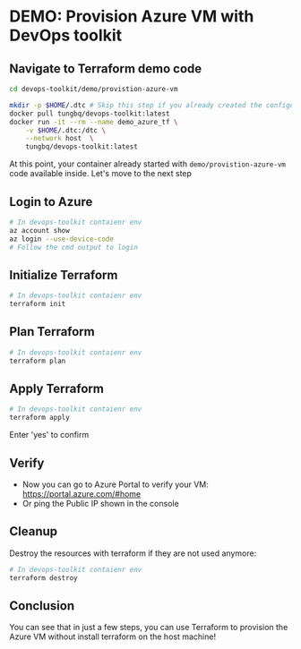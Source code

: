 # DEMO: Provision Azure VM with DevOps toolkit

## Navigate to Terraform demo code

```bash
cd devops-toolkit/demo/provistion-azure-vm

mkdir -p $HOME/.dtc # Skip this step if you already created the configuration folder before
docker pull tungbq/devops-toolkit:latest
docker run -it --rm --name demo_azure_tf \
    -v $HOME/.dtc:/dtc \
    --network host  \
    tungbq/devops-toolkit:latest
```

At this point, your container already started with `demo/provistion-azure-vm` code available inside. Let's move to the next step

## Login to Azure

```bash
# In devops-toolkit contaienr env
az account show
az login --use-device-code
# Follow the cmd output to login
```

## Initialize Terraform

```bash
# In devops-toolkit contaienr env
terraform init
```

## Plan Terraform

```bash
# In devops-toolkit contaienr env
terraform plan
```

## Apply Terraform

```bash
# In devops-toolkit contaienr env
terraform apply
```

Enter 'yes' to confirm

## Verify

- Now you can go to Azure Portal to verify your VM: https://portal.azure.com/#home
- Or ping the Public IP shown in the console

## Cleanup

Destroy the resources with terraform if they are not used anymore:

```bash
# In devops-toolkit contaienr env
terraform destroy
```

## Conclusion

You can see that in just a few steps, you can use Terraform to provision the Azure VM without install terraform on the host machine!
